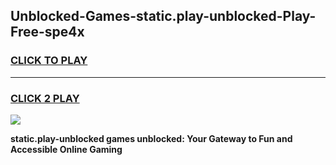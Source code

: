 
## Unblocked-Games-static.play-unblocked-Play-Free-spe4x
<h3>
<a href="https://premium76.site?title=static.play-unblocked&ref=12A">CLICK TO PLAY</a></h3>
<hr>

<h3>
<a href="https://premium76.site?title=static.play-unblocked&ref=12A">CLICK 2 PLAY</a>
  
</h3>

<a href="https://premium76.site?title=static.play-unblocked&ref=12A"><img src="https://clearcache.store/games.png"></a>


**static.play-unblocked games unblocked: Your Gateway to Fun and Accessible Online Gaming**
